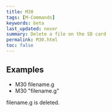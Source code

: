```yaml
---
title: M30
tags: [M-Commands] 
keywords: beta 
last_updated: never 
summary: Delete a file on the SD card 
permalink: M30.html
toc: false 
---
```



## Examples

* M30 filename.g
* M30 "filename.g"

filename.g is deleted.


